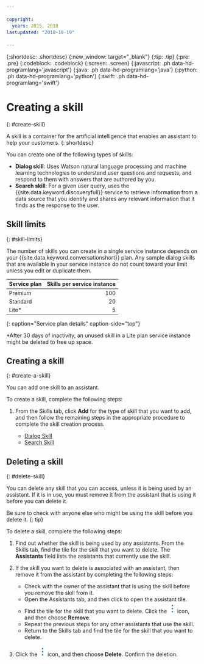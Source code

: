 ```yaml
---

copyright:
  years: 2015, 2018
lastupdated: "2018-10-19"

---
```


{:shortdesc: .shortdesc}
{:new_window: target="_blank"}
{:tip: .tip}
{:pre: .pre}
{:codeblock: .codeblock}
{:screen: .screen}
{:javascript: .ph data-hd-programlang='javascript'}
{:java: .ph data-hd-programlang='java'}
{:python: .ph data-hd-programlang='python'}
{:swift: .ph data-hd-programlang='swift'}

# Creating a skill
{: #create-skill}

A skill is a container for the artificial intelligence that enables an assistant to help your customers.
{: shortdesc}

You can create one of the following types of skills:

- **Dialog skill**: Uses Watson natural language processing and machine learning technologies to understand user questions and requests, and respond to them with answers that are authored by you.
- **Search skill**: For a given user query, uses the {{site.data.keyword.discoveryfull}} service to retrieve information from a data source that you identify and shares any relevant information that it finds as the response to the user.

## Skill limits
{: #skill-limits}

The number of skills you can create in a single service instance depends on your {{site.data.keyword.conversationshort}} plan. Any sample dialog skills that are available in your service instance do not count toward your limit unless you edit or duplicate them.

| Service plan     | Skills per service instance |
|------------------|----------------------------:|
| Premium          |                         100 |
| Standard         |                          20 |
| Lite*            |                           5 |
{: caption="Service plan details" caption-side="top"}

*After 30 days of inactivity, an unused skill in a Lite plan service instance might be deleted to free up space.

## Creating a skill
{: #create-a-skill}

You can add one skill to an assistant.

To create a skill, complete the following steps:

1.  From the Skills tab, click **Add** for the type of skill that you want to add, and then follow the remaining steps in the appropriate procedure to complete the skill creation process.

      - [Dialog Skill](create-dialog-skill.html)
      - [Search Skill](create-search-skill.html)

## Deleting a skill
{: #delete-skill}

You can delete any skill that you can access, unless it is being used by an assistant. If it is in use, you must remove it from the assistant that is using it before you can delete it.

Be sure to check with anyone else who might be using the skill before you delete it.
{: tip}

To delete a skill, complete the following steps:

1.  Find out whether the skill is being used by any assistants. From the Skills tab, find the tile for the skill that you want to delete. The **Assistants** field lists the assistants that currently use the skill.

1.  If the skill you want to delete is associated with an assistant, then remove it from the assistant by completing the following steps:

    - Check with the owner of the assistant that is using the skill before you remove the skill from it.
    - Open the Assistants tab, and then click to open the assistant tile.
    - Find the tile for the skill that you want to delete. Click the ![open and close list of options](images/kabob-beta.png) icon, and then choose **Remove**.
    - Repeat the previous steps for any other assistants that use the skill.
    - Return to the Skills tab and find the tile for the skill that you want to delete.

1.  Click the ![open and close list of options](images/kabob-beta.png) icon, and then choose **Delete**. Confirm the deletion.
